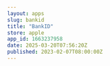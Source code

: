 ```yaml
---
layout: apps
slug: bankid
title: "BankID"
store: apple
app_id: 1663237958
date: 2025-03-20T07:56:20Z
published: 2023-02-07T08:00:00Z
---
```


